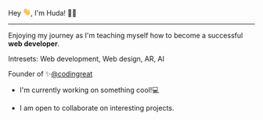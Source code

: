 Hey <img src="https://github.com/Codingreat/Codingreat/raw/main/wave.gif" width ="16px">, I'm Huda! 👩‍💻 
___________________________________________________________________________________________________________________________________________________________________________________
Enjoying my journey as I'm teaching myself how to become a successful <b color:yellow> web developer</b>.

Intresets:  Web development, Web design, AR, AI 

Founder of ✨[@codingreat](https://www.instagram.com/codingreat/)

- I'm currently working on something cool!💻

- I am open to collaborate on interesting projects.
